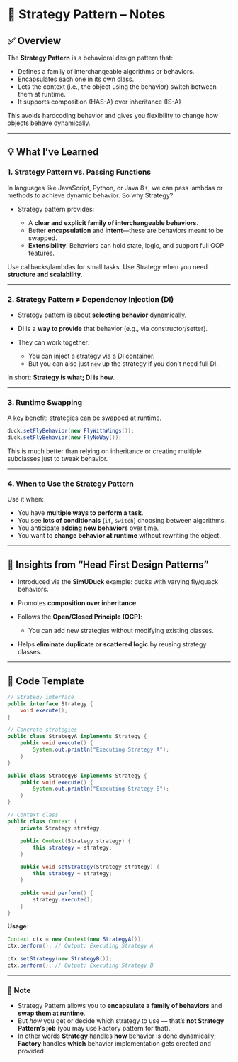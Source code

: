 
# 🎯 Strategy Pattern – Notes

## ✅ Overview

The **Strategy Pattern** is a behavioral design pattern that:

* Defines a family of interchangeable algorithms or behaviors.
* Encapsulates each one in its own class.
* Lets the context (i.e., the object using the behavior) switch between them at runtime.
* It supports composition (HAS-A) over inheritance (IS-A)

This avoids hardcoding behavior and gives you flexibility to change how objects behave dynamically.

---

## 💡 What I’ve Learned

### 1. **Strategy Pattern vs. Passing Functions**

In languages like JavaScript, Python, or Java 8+, we can pass lambdas or methods to achieve dynamic behavior. So why Strategy?

* Strategy pattern provides:

  * A **clear and explicit family of interchangeable behaviors**.
  * Better **encapsulation** and **intent**—these are behaviors meant to be swapped.
  * **Extensibility**: Behaviors can hold state, logic, and support full OOP features.

Use callbacks/lambdas for small tasks. Use Strategy when you need **structure and scalability**.

---

### 2. **Strategy Pattern ≠ Dependency Injection (DI)**

* Strategy pattern is about **selecting behavior** dynamically.
* DI is a **way to provide** that behavior (e.g., via constructor/setter).
* They can work together:

  * You can inject a strategy via a DI container.
  * But you can also just `new` up the strategy if you don't need full DI.

In short: **Strategy is what; DI is how**.

---

### 3. **Runtime Swapping**

A key benefit: strategies can be swapped at runtime.

```java
duck.setFlyBehavior(new FlyWithWings());
duck.setFlyBehavior(new FlyNoWay());
```

This is much better than relying on inheritance or creating multiple subclasses just to tweak behavior.

---

### 4. **When to Use the Strategy Pattern**

Use it when:

* You have **multiple ways to perform a task**.
* You see **lots of conditionals** (`if`, `switch`) choosing between algorithms.
* You anticipate **adding new behaviors** over time.
* You want to **change behavior at runtime** without rewriting the object.

---

## 📘 Insights from “Head First Design Patterns”

* Introduced via the **SimUDuck** example: ducks with varying fly/quack behaviors.
* Promotes **composition over inheritance**.
* Follows the **Open/Closed Principle (OCP)**:

  * You can add new strategies without modifying existing classes.
* Helps **eliminate duplicate or scattered logic** by reusing strategy classes.

---


## 🧱 Code Template

```java
// Strategy interface
public interface Strategy {
    void execute();
}

// Concrete strategies
public class StrategyA implements Strategy {
    public void execute() {
        System.out.println("Executing Strategy A");
    }
}

public class StrategyB implements Strategy {
    public void execute() {
        System.out.println("Executing Strategy B");
    }
}

// Context class
public class Context {
    private Strategy strategy;

    public Context(Strategy strategy) {
        this.strategy = strategy;
    }

    public void setStrategy(Strategy strategy) {
        this.strategy = strategy;
    }

    public void perform() {
        strategy.execute();
    }
}
```

**Usage:**

```java
Context ctx = new Context(new StrategyA());
ctx.perform(); // Output: Executing Strategy A

ctx.setStrategy(new StrategyB());
ctx.perform(); // Output: Executing Strategy B
```

---

### 📝 Note

* Strategy Pattern allows you to **encapsulate a family of behaviors** and **swap them at runtime**.
* But *how* you get or decide which strategy to use — that’s **not Strategy Pattern’s job** (you may use Factory pattern for that).
* In other words **Strategy** handles **how** behavior is done dynamically; **Factory** handles **which** behavior implementation gets created and provided
